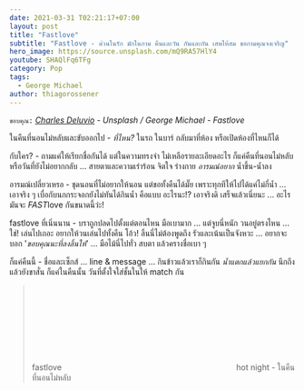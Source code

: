```yaml
---
date: 2021-03-31 T02:21:17+07:00
layout: post
title: "Fastlove"
subtitle: "Fastlove - ด่วนในรัก มักในกาม คืนและวัน กันและกัน เสพให้สม ขอกามคุณจงเจริญ"
hero_image: https://source.unsplash.com/mQ9RA57HlY4
youtube: SHAQlFq6TFg
category: Pop
tags:
  - George Michael
author: thiagorossener
---
```

`ขอบคุณ:` *[Charles Deluvio](https://unsplash.com/@charlesdeluvio) - Unsplash / George Michael - Fastlove*

ในคืนที่นอนไม่หลับและขับออกไป - *ที่ไหน?* ในรถ ในบาร์ กลับมาที่ห้อง หรือเปิดห้องที่ไหนก็ได้

กับใคร? - ถามแค่ให้เรียกชื่อกันได้ แต่ในความทรงจำ ไม่เหลือรายละเอียดอะไร ก็แค่คืนที่นอนไม่หลับ หรือวันที่ยังไม่อยากกลับ ... สายตาและความเร่าร้อน จิตใจ ร่างกาย *อารมณ์อยาก* น้ำขึ้น-น้ำลง

อารมณ์เปลี่ยวเหรอ - ชุดนอนที่ไม่อยากให้นอน แต่ขอทั้งคืนได้มั๊ย เพราะทุกทีให้ไปได้แค่ไม่กี่น้ำ ... เอาจริง ๆ เบื่อกับนกกระจอกยังไม่ทันได้กินน้ำ คือแบบ อะไรนะ!? เอาจริงดิ เสร็จแล้วเนี่ยนะ ... อะไรมันจะ *FAST*love กันขนาดนี้ว่ะ!

fastlove ที่เนิ่นนาน - บราถูกปลดไปตั้งแต่ตอนไหน มือเบามาก ... แต่จูบนี่หนัก วนอยู่ตรงไหน ... ใช่! เล่นไปเถอะ อยากให้วนเล่นไปทั้งคืน โอ้ว! ลิ้นนี่ไม่ต้องพูดถึง รัวและเน้นเป็นจังหวะ ... อยากจะบอก '*ขอบคุณนะที่ลงลิ้นให้*' ... มือไม้นี่ไปทั่ว สบตา แล้วครางชื่อเบา ๆ

ก็แค่คืนนี้ - ชื่อและเซ็กส์ ... line & message ... กินข้าวแล้วเราก็กินกัน *น้ำแตกแล้วแยกกัน* นึกถึงแล้วยังขาสั่น ก็แค่ในคืนนั้น วันที่ตั้งใจใส่ชั้นในให้ match กัน

> fastlove <svg class="love"><use xlink:href="#icon-heart"></use></svg> hot night - ในคืนที่นอนไม่หลับ
